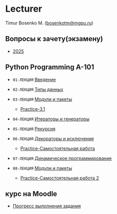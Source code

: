 
# Lecturer
Timur Bosenko M. (bosenkotm@mgpu.ru)

## Вопросы к зачету(экзамену)

-  [2025](examp/2025/examp_a_101__2025.pdf)

## Python Programming A-101

- `01-ЛЕКЦИЯ` [Введение](/lectures/1_lecture_intro.pdf)

- `02-ЛЕКЦИЯ` [Типы данных](/lectures/2_lecture_type_def.pdf)

- `03-ЛЕКЦИЯ` [Модули и пакеты](/lectures/3_lecture_moduls_packets.pdf)
    -  [Practice-3.1](https://colab.research.google.com/drive/1DrfaCMw-3QWTf6eCIjpdx9eU8PxPdhoJ?usp=sharing)

- `04-ЛЕКЦИЯ` [Итераторы и генераторы](/lectures/4_iterators_generators.pdf)

- `05-ЛЕКЦИЯ` [Рекурсия](/lectures/recursion.pdf)

- `06-ЛЕКЦИЯ` [Декораторы и исключения](/lectures/6_decorators.pdf)          
   -  [Practice-Самостоятельная работа](https://drive.google.com/file/d/1phOtgRmYbb-b8UmXnXxcQAj6YSZJjfMb/view?usp=sharing)

- `07-ЛЕКЦИЯ` [Динамическое программирование]()

- `08-ЛЕКЦИЯ` [Модули и пакеты](lectures/moduls_and_packages.pdf)
   -  [Practice-Самостоятельная работа 2](lectures/pract_on_lect_8_vs_code_vs_python.pdf)

## курс на Moodle
- [Прогресс выполнения задания](http://95.131.149.21/moodle/course/view.php?id=3)


